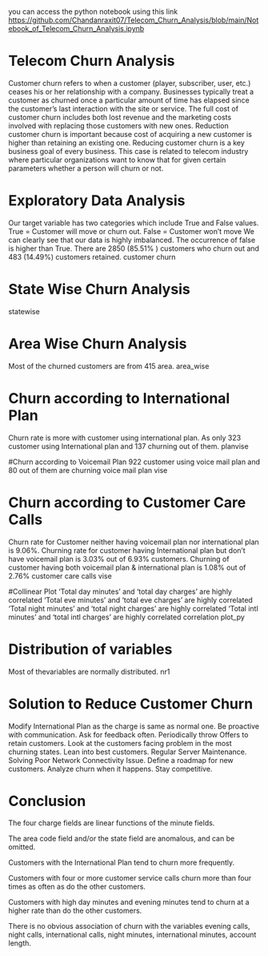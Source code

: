 you can access the python notebook using this link
https://github.com/Chandanraxit07/Telecom_Churn_Analysis/blob/main/Notebook_of_Telecom_Churn_Analysis.ipynb


# Telecom Churn Analysis
Customer churn refers to when a customer (player, subscriber, user, etc.) ceases his or her relationship with a company. Businesses typically treat a customer as churned once a particular amount of time has elapsed since the customer’s last interaction with the site or service. The full cost of customer churn includes both lost revenue and the marketing costs involved with replacing those customers with new ones. Reduction customer churn is important because cost of acquiring a new customer is higher than retaining an existing one. Reducing customer churn is a key business goal of every business. This case is related to telecom industry where particular organizations want to know that for given certain parameters whether a person will churn or not.
# Exploratory Data Analysis
Our target variable has two categories which include True and False values. True = Customer will move or churn out. False = Customer won’t move We can clearly see that our data is highly imbalanced. The occurrence of false is higher than True. There are 2850 (85.51% ) customers who churn out and 483 (14.49%) customers retained. customer churn
# State Wise Churn Analysis
statewise
# Area Wise Churn Analysis
Most of the churned customers are from 415 area. area_wise

# Churn according to International Plan
Churn rate is more with customer using international plan. As only 323 customer using International plan and 137 churning out of them. planvise

#Churn according to Voicemail Plan
922 customer using voice mail plan and 80 out of them are churning voice mail plan vise

# Churn according to Customer Care Calls
Churn rate for Customer neither having voicemail plan nor international plan is 9.06%. Churning rate for customer having International plan but don’t have voicemail plan is 3.03% out of 6.93% customers. Churning of customer having both voicemail plan & international plan is 1.08% out of 2.76% customer care calls vise

#Collinear Plot
‘Total day minutes’ and ‘total day charges’ are highly correlated ‘Total eve minutes’ and ‘total eve charges’ are highly correlated ‘Total night minutes’ and ‘total night charges’ are highly correlated ‘Total intl minutes’ and ‘total intl charges’ are highly correlated correlation plot_py

# Distribution of variables
Most of thevariables are normally distributed. nr1

# Solution to Reduce Customer Churn
Modify International Plan as the charge is same as normal one. Be proactive with communication. Ask for feedback often. Periodically throw Offers to retain customers. Look at the customers facing problem in the most churning states. Lean into best customers. Regular Server Maintenance. Solving Poor Network Connectivity Issue. Define a roadmap for new customers. Analyze churn when it happens. Stay competitive.

# Conclusion

The four charge fields are linear functions of the minute fields.

The area code field and/or the state field are anomalous, and can be omitted.

Customers with the International Plan tend to churn more frequently.

Customers with four or more customer service calls churn more than four times as often as do the other customers.

Customers with high day minutes and evening minutes tend to churn at a higher rate than do the other customers.

There is no obvious association of churn with the variables evening calls, night calls, international calls, night minutes, international minutes, account length.

